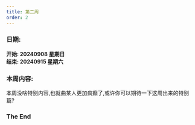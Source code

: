 ```yaml
---
title: 第二周
order: 2
---
```


### 日期:  
**开始: 20240908 星期日**  
**结束: 20240915 星期六**  

### 本周内容:  

本周没啥特别内容,也就曲某人更加疯癫了,或许你可以期待一下这周出来的特别篇?

### The End